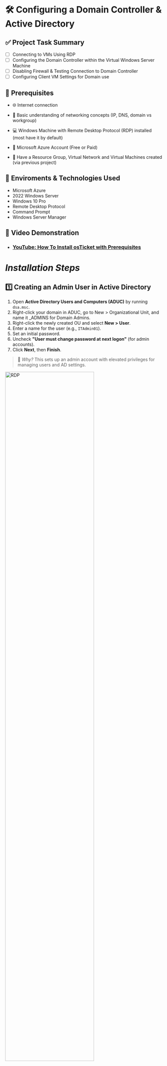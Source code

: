 # 🛠️ Configuring a Domain Controller & Active Directory

## ✅ Project Task Summary

- [ ] Connecting to VMs Using RDP
- [ ] Configuring the Domain Controller within the Virtual Windows Server Machine
- [ ] Disabling Firewall & Testing Connection to Domain Controller
- [ ] Configuring Client VM Settings for Domain use

## 📌 Prerequisites
- 🌐 Internet connection

- 🧠 Basic understanding of networking concepts (IP, DNS, domain vs workgroup)

- 💻 Windows Machine with Remote Desktop Protocol (RDP) installed (most have it by default)

- 🔐 Microsoft Azure Account (Free or Paid)

- 🔧 Have a Resource Group, Virtual Network and Virtual Machines created (via previous project) 
    
## 🔗 Enviroments & Technologies Used 
-  Microsoft Azure
-  2022 Windows Server
-  Windows 10 Pro
-  Remote Desktop Protocol
-  Command Prompt
-  Windows Server Manager

  ## 🎥 Video Demonstration

- ### [YouTube: How To Install osTicket with Prerequisites](https://www.youtube.com)

# *Installation Steps*

## 1️⃣ Creating an Admin User in Active Directory

1. Open **Active Directory Users and Computers (ADUC)** by running `dsa.msc`.
2. Right-click your domain in ADUC, go to New > Organizational Unit, and name it _ADMINS for Domain Admins.
3. Right-click the newly created OU and select **New > User**.
4. Enter a name for the user (e.g., `ITAdmin01`).
5. Set an initial password.
6. Uncheck **"User must change password at next logon"** (for admin accounts).
7. Click **Next**, then **Finish**.

> 📌 *Why?* This sets up an admin account with elevated privileges for managing users and AD settings.
<p>
<img src="https://imgur.com/gJK152u.png" height="75%" width="75%" alt="RDP">
</p>

<br>
<br>
<br>

## 2️⃣ Assigning Admin Privileges

1. Right-click the new user (e.g., `ITAdmin01`) → **Properties**.
2. Go to the **Member Of** tab → Click **Add**.
3. Type **Domain Admins**, then click **Apply** → **OK**.

> 📌 *Why?* Adding the user to the **Domain Admins** group gives them full administrative rights over Active Directory.

 
<p>
<img src="https://imgur.com/BkseNo2.png" height="85%" width="85%" alt="Server Manager">
</p>

<br>
<br>
<br>

## 3️⃣ Creating a Standard User (New Employee)

1. Open **ADUC** → Right-click on the **Users** container → **New > User**.
2. Enter the user's **First and Last Name**.
3. Set an initial password.
4. Uncheck **"Password never expires"**.
5. Keep **"User must change password at next logon"** unchecked! (We're only doing this for RDP Issues)
6. Click **Next**, then **Finish**.

> 📌 *Why?* Simulates onboarding a new employee with standard domain-level access.

<p>
<img src="https://imgur.com/FF97f1z.png" height="30%" width="60%" alt="Firewall">
</p>

<br>
<br>
<br>

### 5️⃣ Managing User Accounts (Day-to-Day IT Tasks)

#### ✅ Resetting Passwords
- Right-click the user → **Reset Password** → Enter new password.

#### ✅ Disabling or Removing Users
- Right-click the user → **Disable Account** (useful when offboarding).
- To delete a user: Right-click → **Delete**.

#### ✅ Modifying User Properties
- Open a user's **Properties** to configure:
  - **Profile Path** (for Roaming Profiles)
  - **Logon Hours** (set login time restrictions)
  - **Group Memberships** (adjust user permissions)

> 📌 *Why?* These are daily tasks for IT Help Desk & System Admins to maintain user access and security.



<p>
<img src="https://imgur.com/mUejQPQ.png" height="40%" width="70%" alt="Command Prompt">
</p>

<br>
<br>
<br>

## 7️⃣ Verifying User Login & Password Policy

1. On the **Client VM**, login as the **new user**.
2. On the **Admin VM**, go to the **new user account** and select **"Reset password at next login"**.
3. Back on the **Client VM**, open **Command Prompt** and run the following command to update Group Policy: *gpupdate /force*
4. Press **Ctrl + Fn + Alt + End** to lock the **Client VM**.
5. Attempt to **log in again** with the new user’s credentials.
6. The system will prompt the user to **change their password**.

📌 **Why?** This ensures users comply with password policies before accessing resources.

